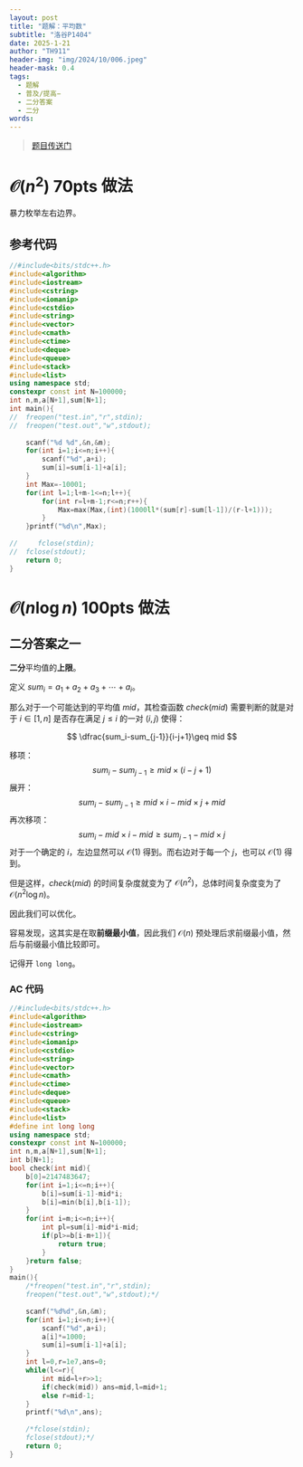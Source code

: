 ```yaml
---
layout: post
title: "题解：平均数"
subtitle: "洛谷P1404"
date: 2025-1-21
author: "TH911"
header-img: "img/2024/10/006.jpeg"
header-mask: 0.4
tags:
  - 题解
  - 普及/提高−
  - 二分答案
  - 二分
words:
---
```


> [题目传送门](https://www.luogu.com.cn/problem/P1404)

# $\mathcal O\left(n^2\right)\ \text{70pts}$ 做法

暴力枚举左右边界。

## 参考代码

```cpp
//#include<bits/stdc++.h>
#include<algorithm>
#include<iostream>
#include<cstring>
#include<iomanip>
#include<cstdio>
#include<string>
#include<vector>
#include<cmath> 
#include<ctime>
#include<deque>
#include<queue>
#include<stack>
#include<list>
using namespace std;
constexpr const int N=100000;
int n,m,a[N+1],sum[N+1];
int main(){
// 	freopen("test.in","r",stdin);
// 	freopen("test.out","w",stdout);
	
	scanf("%d %d",&n,&m);
	for(int i=1;i<=n;i++){
		scanf("%d",a+i);
		sum[i]=sum[i-1]+a[i]; 
	}
	int Max=-10001;
	for(int l=1;l+m-1<=n;l++){
		for(int r=l+m-1;r<=n;r++){
			Max=max(Max,(int)(1000ll*(sum[r]-sum[l-1])/(r-l+1)));
		}
	}printf("%d\n",Max);
    
//     fclose(stdin);
// 	fclose(stdout);
	return 0;
}
```

# $\mathcal O\left(n\log n\right)\ \text{100pts}$ 做法

## 二分答案之一

**二分**平均值的**上限**。

定义 $sum_i=a_1+a_2+a_3+\cdots+a_i$。

那么对于一个可能达到的平均值 $mid$，其检查函数 $check(mid)$ 需要判断的就是对于 $i\in[1,n]$ 是否存在满足 $j\leq i$ 的一对 $(i,j)$ 使得：

$$
\dfrac{sum_i-sum_{j-1}}{i-j+1}\geq mid
$$

移项：
$$
sum_i-sum_{j-1}\geq mid\times (i-j+1)
$$
展开：
$$
sum_i-sum_{j-1}\geq mid\times i-mid\times j+mid
$$
再次移项：
$$
sum_i-mid\times i-mid\geq sum_{j-1}-mid\times j
$$
对于一个确定的 $i$，左边显然可以 $\mathcal O(1)$ 得到。而右边对于每一个 $j$，也可以 $\mathcal O(1)$ 得到。

但是这样，$check(mid)$ 的时间复杂度就变为了 $\mathcal O(n^2)$，总体时间复杂度变为了 $\mathcal O(n^2\log n)$。

因此我们可以优化。

容易发现，这其实是在取**前缀最小值**，因此我们 $\mathcal O(n)$ 预处理后求前缀最小值，然后与前缀最小值比较即可。

记得开 `long long`。

### AC 代码

```cpp
//#include<bits/stdc++.h>
#include<algorithm>
#include<iostream>
#include<cstring>
#include<iomanip>
#include<cstdio>
#include<string>
#include<vector>
#include<cmath> 
#include<ctime>
#include<deque>
#include<queue>
#include<stack>
#include<list>
#define int long long
using namespace std;
constexpr const int N=100000;
int n,m,a[N+1],sum[N+1];
int b[N+1];
bool check(int mid){
	b[0]=2147483647;
	for(int i=1;i<=n;i++){
		b[i]=sum[i-1]-mid*i;
		b[i]=min(b[i],b[i-1]);
	}
	for(int i=m;i<=n;i++){
		int pl=sum[i]-mid*i-mid;
		if(pl>=b[i-m+1]){
			return true;
		}
	}return false;
}
main(){
	/*freopen("test.in","r",stdin);
	freopen("test.out","w",stdout);*/
	
	scanf("%d%d",&n,&m);
	for(int i=1;i<=n;i++){
		scanf("%d",a+i);
		a[i]*=1000;
		sum[i]=sum[i-1]+a[i];
	}
	int l=0,r=1e7,ans=0;
	while(l<=r){
		int mid=l+r>>1;
		if(check(mid)) ans=mid,l=mid+1;
		else r=mid-1;
	}
	printf("%d\n",ans);
    
    /*fclose(stdin);
	fclose(stdout);*/
	return 0;
}
```
